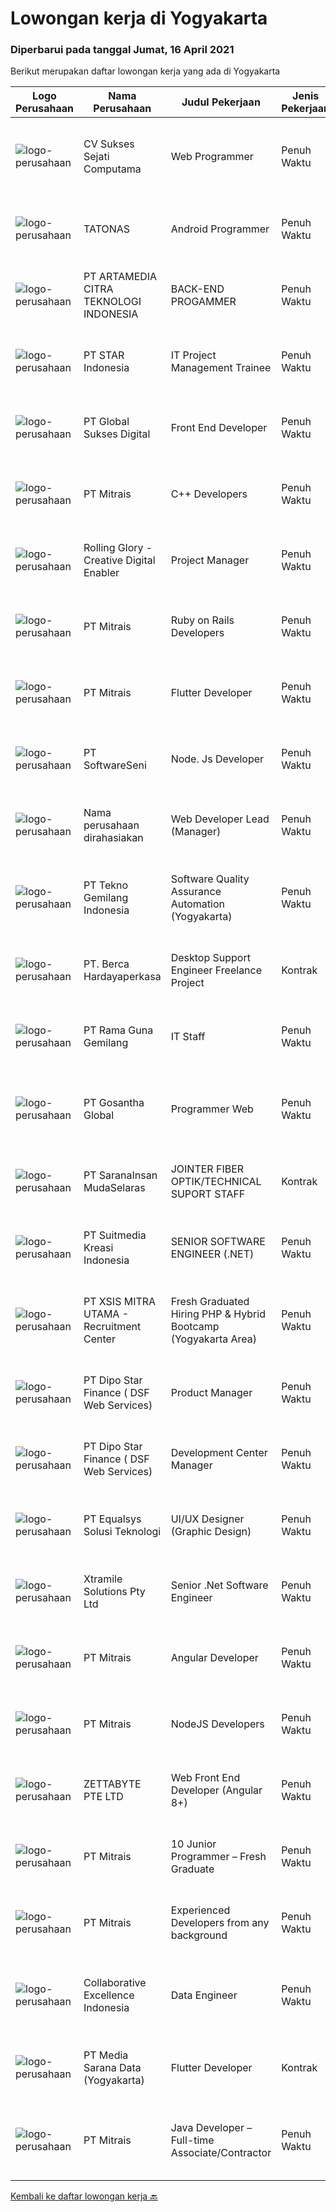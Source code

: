 
  # Lowongan kerja di Yogyakarta

  ### Diperbarui pada tanggal Jumat, 16 April 2021

  Berikut merupakan daftar lowongan kerja yang ada di Yogyakarta

  |Logo Perusahaan | Nama Perusahaan | Judul Pekerjaan | Jenis Pekerjaan | Gaji Pekerjaan | Lokasi | Deskripsi | Tanggal diunggah | Pranala |
  | -------------- | --------------- | --------------- | --------- | --------- | -------------- | ------- | ----------- | ----------- |
  |![logo-perusahaan](https://image-service-cdn.seek.com.au/23cb30ba0ff4ab95b62319336a00014bbadbbeae/ee4dce1061f3f616224767ad58cb2fc751b8d2dc)|CV Sukses Sejati Computama|Web Programmer|Penuh Waktu|Rp. 3.000.000-Rp. 4.000.000|Yogyakarta|Tugas / Tanggung Jawab : Maintain dan kontrol all website perusahaan. Bertanggungjawab atas semua pekerjaan yang berkaitan dengan Web Programmer /...|Kamis, 15 April 2021|https://www.jobstreet.co.id/id/job/web-programmer-3499843?token=0~8bd528a7-f5d6-4727-b2bf-c24d6ef7541a&sectionRank=1&jobId=jobstreet-id-job-3499843|
|![logo-perusahaan](https://image-service-cdn.seek.com.au/4288b082773880938e2eff9b757c4c15b9e9b4f7/ee4dce1061f3f616224767ad58cb2fc751b8d2dc)|TATONAS|Android Programmer|Penuh Waktu|Rp. 2.000.000-Rp. 2.600.000|Sleman|Kualifikasi: Pendidikan D3 atau S1 Ilmu Komputer, Teknik Komputer, Teknologi Informasi atau yang setara Menguasai MySQL Server Pengalaman minimal 2...|Jumat, 16 April 2021|https://www.jobstreet.co.id/id/job/android-programmer-3508677?token=0~8bd528a7-f5d6-4727-b2bf-c24d6ef7541a&sectionRank=2&jobId=jobstreet-id-job-3508677|
|![logo-perusahaan](https://image-service-cdn.seek.com.au/654e2bd0f386c1f71043d60ae1d3529f79e88457/ee4dce1061f3f616224767ad58cb2fc751b8d2dc)|PT ARTAMEDIA CITRA TEKNOLOGI INDONESIA|BACK-END PROGAMMER|Penuh Waktu|Rp. 3.000.000-Rp. 4.200.000|Sleman|Deskripsi Pekerjaan Setidaknya memiliki 1 tahun pengalaman dalam bidang yang sesuai untuk posisi ini. Menguasai PHP dan MySQL Menguasai Golang, Node...|Rabu, 14 April 2021|https://www.jobstreet.co.id/id/job/back-end-progammer-3498581?token=0~8bd528a7-f5d6-4727-b2bf-c24d6ef7541a&sectionRank=3&jobId=jobstreet-id-job-3498581|
|![logo-perusahaan](https://image-service-cdn.seek.com.au/897c4a9fba38f51fc2a865abf9c3c1149242122d/ee4dce1061f3f616224767ad58cb2fc751b8d2dc)|PT STAR Indonesia|IT Project  Management Trainee|Penuh Waktu|Rp. 2.400.000-Rp. 3.360.000|Sleman|PT STAR Software Indonesia is looking for professional talent to support our sister company, PT Kode Evolusi Bangsa (KODEGIRI).We are currently...|Selasa, 13 April 2021|https://www.jobstreet.co.id/id/job/it-project-management-trainee-3505246?token=0~8bd528a7-f5d6-4727-b2bf-c24d6ef7541a&sectionRank=4&jobId=jobstreet-id-job-3505246|
|![logo-perusahaan](https://image-service-cdn.seek.com.au/58567b7fb7d13229641b809a2b4593761c36f283/ee4dce1061f3f616224767ad58cb2fc751b8d2dc)|PT Global Sukses Digital|Front End Developer|Penuh Waktu|---|Yogyakarta|Kualifikasi Menguasai Javascript, Angular 2+ dan Ionic 4+ atau React dan React Native. Memiliki paling sedikit 1 proyek yang sudah berjalan dan dapat...|Kamis, 15 April 2021|https://www.jobstreet.co.id/id/job/front-end-developer-3508512?token=0~8bd528a7-f5d6-4727-b2bf-c24d6ef7541a&sectionRank=5&jobId=jobstreet-id-job-3508512|
|![logo-perusahaan](https://image-service-cdn.seek.com.au/873c75fc9ed6df00967320d343e4e2a794129d8b/ee4dce1061f3f616224767ad58cb2fc751b8d2dc)|PT Mitrais|C++ Developers|Penuh Waktu|---|Yogyakarta|Build your Career with Mitrais! We know that many C++ developers are stuck in jobs where they are supporting and enhancing legacy systems.  Are you...|Rabu, 14 April 2021|https://www.jobstreet.co.id/id/job/c-developers-3497430?token=0~8bd528a7-f5d6-4727-b2bf-c24d6ef7541a&sectionRank=6&jobId=jobstreet-id-job-3497430|
|![logo-perusahaan](https://image-service-cdn.seek.com.au/5959c6c0a975dd0c1093495df1aefba5c8f60f57/ee4dce1061f3f616224767ad58cb2fc751b8d2dc)|Rolling Glory - Creative Digital Enabler|Project Manager|Penuh Waktu|Rp. 5.000.000-Rp. 9.000.000|Yogyakarta|Rolling Glory is looking for a Project Manager role, who:  has experience in managing digital project and team to make sure the result is delivered in...|Rabu, 14 April 2021|https://www.jobstreet.co.id/id/job/project-manager-3507031?token=0~8bd528a7-f5d6-4727-b2bf-c24d6ef7541a&sectionRank=7&jobId=jobstreet-id-job-3507031|
|![logo-perusahaan](https://image-service-cdn.seek.com.au/873c75fc9ed6df00967320d343e4e2a794129d8b/ee4dce1061f3f616224767ad58cb2fc751b8d2dc)|PT Mitrais|Ruby on Rails Developers|Penuh Waktu|---|Yogyakarta|Build your Career with Mitrais ! We're urgently looking for experienced Ruby On Rails  Developers to be part of our team for an immediate...|Rabu, 14 April 2021|https://www.jobstreet.co.id/id/job/ruby-on-rails-developers-3494616?token=0~8bd528a7-f5d6-4727-b2bf-c24d6ef7541a&sectionRank=8&jobId=jobstreet-id-job-3494616|
|![logo-perusahaan](https://image-service-cdn.seek.com.au/873c75fc9ed6df00967320d343e4e2a794129d8b/ee4dce1061f3f616224767ad58cb2fc751b8d2dc)|PT Mitrais|Flutter Developer|Penuh Waktu|---|Yogyakarta|Build your Career with Mitrais !  We're looking for experienced Flutter Developer to be part of our team. What will you be doing?  Liase with...|Kamis, 15 April 2021|https://www.jobstreet.co.id/id/job/flutter-developer-3507780?token=0~8bd528a7-f5d6-4727-b2bf-c24d6ef7541a&sectionRank=9&jobId=jobstreet-id-job-3507780|
|![logo-perusahaan](https://image-service-cdn.seek.com.au/c05a3e3e627c08dd9cbb310c1a48f4a5a42787b6/ee4dce1061f3f616224767ad58cb2fc751b8d2dc)|PT SoftwareSeni|Node. Js Developer|Penuh Waktu|---|Yogyakarta|SoftwareSeni is a Software Development Company based in Yogyakarta &amp; Australia. We love solving tough problems – from user experience to design...|Kamis, 15 April 2021|https://www.jobstreet.co.id/id/job/node-js-developer-3499172?token=0~8bd528a7-f5d6-4727-b2bf-c24d6ef7541a&sectionRank=10&jobId=jobstreet-id-job-3499172|
|![logo-perusahaan](https://us.123rf.com/450wm/pavelstasevich/pavelstasevich1811/pavelstasevich181101027/112815900-stock-vector-no-image-available-icon-flat-vector.jpg?ver=6)|Nama perusahaan dirahasiakan|Web Developer Lead (Manager)|Penuh Waktu|Rp. 25.000.000-Rp. 35.000.000|Yogyakarta|Ensure that the team continues to deliver high-quality results that satisfy clients' and partners' web technology needs. Foster a culture of...|Rabu, 14 April 2021|https://www.jobstreet.co.id/id/job/web-developer-lead-manager-3507174?token=0~8bd528a7-f5d6-4727-b2bf-c24d6ef7541a&sectionRank=11&jobId=jobstreet-id-job-3507174|
|![logo-perusahaan](https://image-service-cdn.seek.com.au/d9a5cf4e8f1f169e793685aadd3c305747f813dd/ee4dce1061f3f616224767ad58cb2fc751b8d2dc)|PT Tekno Gemilang Indonesia|Software Quality Assurance Automation (Yogyakarta)|Penuh Waktu|---|Yogyakarta|Job Description : Develop test plans to support the automation testing efforts. Keep abreast of the latest developments in software automation...|Rabu, 14 April 2021|https://www.jobstreet.co.id/id/job/software-quality-assurance-automation-yogyakarta-3506751?token=0~8bd528a7-f5d6-4727-b2bf-c24d6ef7541a&sectionRank=12&jobId=jobstreet-id-job-3506751|
|![logo-perusahaan](https://image-service-cdn.seek.com.au/0c900ac2b5b1a2cf9bee651ce5d069e68ff14c92/ee4dce1061f3f616224767ad58cb2fc751b8d2dc)|PT. Berca Hardayaperkasa|Desktop Support Engineer Freelance Project|Kontrak|---|Yogyakarta|Delivery the implementation and provide PC, Printer, and Networking.  Qualification : SMK/D3/S1, good health, ready to work as soon as possible....|Rabu, 14 April 2021|https://www.jobstreet.co.id/id/job/desktop-support-engineer-freelance-project-3507108?token=0~8bd528a7-f5d6-4727-b2bf-c24d6ef7541a&sectionRank=13&jobId=jobstreet-id-job-3507108|
|![logo-perusahaan](https://us.123rf.com/450wm/pavelstasevich/pavelstasevich1811/pavelstasevich181101027/112815900-stock-vector-no-image-available-icon-flat-vector.jpg?ver=6)|PT Rama Guna Gemilang|IT Staff|Penuh Waktu|---|Sleman|Job Requirements Minimal lulusan D3 Teknik Informasi/Sistem Informasi/Manajemen Informasi Fresh Graduate Are Welcome Menguasai konfigurasi jaringan...|Kamis, 15 April 2021|https://www.jobstreet.co.id/id/job/it-staff-3508374?token=0~8bd528a7-f5d6-4727-b2bf-c24d6ef7541a&sectionRank=14&jobId=jobstreet-id-job-3508374|
|![logo-perusahaan](https://image-service-cdn.seek.com.au/ca1bc9364e3bff7ee8d97c0ca253581c00c780e5/ee4dce1061f3f616224767ad58cb2fc751b8d2dc)|PT Gosantha Global|Programmer Web|Penuh Waktu|---|Yogyakarta|Requirements: S1/D3 bidang informatika Menguasai pemrograman html, css, javascript Menguasai pemrograman server, semisal PHP atau JAVA Menguasai...|Rabu, 14 April 2021|https://www.jobstreet.co.id/id/job/programmer-web-3506438?token=0~8bd528a7-f5d6-4727-b2bf-c24d6ef7541a&sectionRank=15&jobId=jobstreet-id-job-3506438|
|![logo-perusahaan](https://image-service-cdn.seek.com.au/3c3e583e0c93531e71856f110787cb7cf3b7071d/ee4dce1061f3f616224767ad58cb2fc751b8d2dc)|PT SaranaInsan MudaSelaras|JOINTER FIBER OPTIK/TECHNICAL SUPORT STAFF|Kontrak|Rp. 2.100.000-Rp. 3.500.000|Yogyakarta|Persayaratan: Minimal SMK Jurusan TKJ Pengalaman minimal 1 tahun di Konstruksi Jaringan Fiber Optik sebagai Jointer / Helper Jointer Memahami...|Selasa, 13 April 2021|https://www.jobstreet.co.id/id/job/jointer-fiber-optik-technical-suport-staff-3505612?token=0~8bd528a7-f5d6-4727-b2bf-c24d6ef7541a&sectionRank=16&jobId=jobstreet-id-job-3505612|
|![logo-perusahaan](https://image-service-cdn.seek.com.au/d1d6d9e7af7147dee7b7111b97e67641fcf252e0/ee4dce1061f3f616224767ad58cb2fc751b8d2dc)|PT Suitmedia Kreasi Indonesia|SENIOR SOFTWARE ENGINEER (.NET)|Penuh Waktu|---|Yogyakarta|Role You will develop and deliver high-quality web and mobile apps. Responsibilities Supervise junior software engineers to achieve project...|Kamis, 15 April 2021|https://www.jobstreet.co.id/id/job/senior-software-engineer-net-3498908?token=0~8bd528a7-f5d6-4727-b2bf-c24d6ef7541a&sectionRank=17&jobId=jobstreet-id-job-3498908|
|![logo-perusahaan](https://image-service-cdn.seek.com.au/aaef4a273f837d077336b91ecc62c853ecf3455f/ee4dce1061f3f616224767ad58cb2fc751b8d2dc)|PT XSIS MITRA UTAMA - Recruitment Center|Fresh Graduated Hiring PHP & Hybrid Bootcamp (Yogyakarta Area)|Penuh Waktu|---|Yogyakarta|If you have intense intellectual curiosity, self-motivated and proactive, you’ll enjoy working every day on our Engineering team. Submit your resume...|Selasa, 13 April 2021|https://www.jobstreet.co.id/id/job/fresh-graduated-hiring-php-hybrid-bootcamp-yogyakarta-area-3505855?token=0~8bd528a7-f5d6-4727-b2bf-c24d6ef7541a&sectionRank=18&jobId=jobstreet-id-job-3505855|
|![logo-perusahaan](https://us.123rf.com/450wm/pavelstasevich/pavelstasevich1811/pavelstasevich181101027/112815900-stock-vector-no-image-available-icon-flat-vector.jpg?ver=6)|PT Dipo Star Finance ( DSF Web Services)|Product Manager|Penuh Waktu|Rp. 10.000.000-Rp. 20.000.000|Yogyakarta|Develop and drive Digital Products Strategies with company vision Manage the product management team to keep improving products to maximize customers...|Senin, 12 April 2021|https://www.jobstreet.co.id/id/job/product-manager-3504193?token=0~8bd528a7-f5d6-4727-b2bf-c24d6ef7541a&sectionRank=19&jobId=jobstreet-id-job-3504193|
|![logo-perusahaan](https://us.123rf.com/450wm/pavelstasevich/pavelstasevich1811/pavelstasevich181101027/112815900-stock-vector-no-image-available-icon-flat-vector.jpg?ver=6)|PT Dipo Star Finance ( DSF Web Services)|Development Center Manager|Penuh Waktu|Rp. 17.500.000-Rp. 35.000.000|Yogyakarta|Job Description Manage several teams of development under development center. Recruit, train, mentor and scale the team. Manage and oversee the design...|Senin, 12 April 2021|https://www.jobstreet.co.id/id/job/development-center-manager-3504196?token=0~8bd528a7-f5d6-4727-b2bf-c24d6ef7541a&sectionRank=20&jobId=jobstreet-id-job-3504196|
|![logo-perusahaan](https://image-service-cdn.seek.com.au/c1409eaf4b49b8bb5e19954b6a939af5d65f80f2/ee4dce1061f3f616224767ad58cb2fc751b8d2dc)|PT Equalsys Solusi Teknologi|UI/UX Designer (Graphic Design)|Penuh Waktu|Rp. 4.000.000-Rp. 7.000.000|Yogyakarta|RESPONSIBILITIES Design web based or mobile device application screens Create story boards showing User Interface (UI) work flows Understand User...|Rabu, 14 April 2021|https://www.jobstreet.co.id/id/job/ui-ux-designer-graphic-design-3507141?token=0~8bd528a7-f5d6-4727-b2bf-c24d6ef7541a&sectionRank=21&jobId=jobstreet-id-job-3507141|
|![logo-perusahaan](https://image-service-cdn.seek.com.au/886dbb766c5bd832cea6f1bb5b5374b094ca8917/ee4dce1061f3f616224767ad58cb2fc751b8d2dc)|Xtramile Solutions Pty Ltd|Senior .Net Software Engineer|Penuh Waktu|Rp. 15.000.000-Rp. 20.000.000|Yogyakarta|We need a senior .Net engineer to help deliver one of our key client’s project in their vision to continue improving the digital communications...|Kamis, 15 April 2021|https://www.jobstreet.co.id/id/job/senior-net-software-engineer-3508262?token=0~8bd528a7-f5d6-4727-b2bf-c24d6ef7541a&sectionRank=22&jobId=jobstreet-id-job-3508262|
|![logo-perusahaan](https://image-service-cdn.seek.com.au/873c75fc9ed6df00967320d343e4e2a794129d8b/ee4dce1061f3f616224767ad58cb2fc751b8d2dc)|PT Mitrais|Angular Developer|Penuh Waktu|---|Yogyakarta|Build your Career with Mitrais !  We're looking for experienced Angular Developer to be part of our team.  What will you be doing?  Liase with...|Rabu, 14 April 2021|https://www.jobstreet.co.id/id/job/angular-developer-3497434?token=0~8bd528a7-f5d6-4727-b2bf-c24d6ef7541a&sectionRank=23&jobId=jobstreet-id-job-3497434|
|![logo-perusahaan](https://image-service-cdn.seek.com.au/873c75fc9ed6df00967320d343e4e2a794129d8b/ee4dce1061f3f616224767ad58cb2fc751b8d2dc)|PT Mitrais|NodeJS Developers|Penuh Waktu|---|Yogyakarta|Build your Career with Mitrais! We're urgently looking for experienced NodeJS Developers to be part of our team for an immediate start.Our client is a...|Senin, 12 April 2021|https://www.jobstreet.co.id/id/job/nodejs-developers-3504003?token=0~8bd528a7-f5d6-4727-b2bf-c24d6ef7541a&sectionRank=24&jobId=jobstreet-id-job-3504003|
|![logo-perusahaan](https://image-service-cdn.seek.com.au/d6f07ae1ef1c30933944876d0a20460f9f186c19/ee4dce1061f3f616224767ad58cb2fc751b8d2dc)|ZETTABYTE PTE LTD|Web Front End Developer (Angular 8+)|Penuh Waktu|---|Yogyakarta|Company Introduction Zettabyte is a software development company that focuses on the education sector. We work together with our multicultural team...|Selasa, 13 April 2021|https://www.jobstreet.co.id/id/job/web-front-end-developer-angular-8-3493270?token=0~8bd528a7-f5d6-4727-b2bf-c24d6ef7541a&sectionRank=25&jobId=jobstreet-id-job-3493270|
|![logo-perusahaan](https://image-service-cdn.seek.com.au/873c75fc9ed6df00967320d343e4e2a794129d8b/ee4dce1061f3f616224767ad58cb2fc751b8d2dc)|PT Mitrais|10 Junior Programmer – Fresh Graduate|Penuh Waktu|---|Yogyakarta|Mitrais is looking for talented fresh graduates to join our dynamic technology teams. Joinour pack as a Junior Programmer The moment you join Mitrais,...|Senin, 12 April 2021|https://www.jobstreet.co.id/id/job/10-junior-programmer-fresh-graduate-3504119?token=0~8bd528a7-f5d6-4727-b2bf-c24d6ef7541a&sectionRank=26&jobId=jobstreet-id-job-3504119|
|![logo-perusahaan](https://image-service-cdn.seek.com.au/873c75fc9ed6df00967320d343e4e2a794129d8b/ee4dce1061f3f616224767ad58cb2fc751b8d2dc)|PT Mitrais|Experienced Developers from any background|Penuh Waktu|---|Yogyakarta|Build your Career with Mitrais !  We're looking for experienced Software Engineers from any background to be part of our team.  What will you...|Rabu, 14 April 2021|https://www.jobstreet.co.id/id/job/experienced-developers-from-any-background-3497431?token=0~8bd528a7-f5d6-4727-b2bf-c24d6ef7541a&sectionRank=27&jobId=jobstreet-id-job-3497431|
|![logo-perusahaan](https://image-service-cdn.seek.com.au/00c268b58ba99fc65b0b0108dd8e2d7068acfb74/ee4dce1061f3f616224767ad58cb2fc751b8d2dc)|Collaborative Excellence Indonesia|Data Engineer|Penuh Waktu|---|Yogyakarta|Job Description Develops or modifies data models, ETL processes, and BI tool solutions Ensures appropriate documentation for all development and...|Selasa, 13 April 2021|https://www.jobstreet.co.id/id/job/data-engineer-3506020?token=0~8bd528a7-f5d6-4727-b2bf-c24d6ef7541a&sectionRank=28&jobId=jobstreet-id-job-3506020|
|![logo-perusahaan](https://image-service-cdn.seek.com.au/b08cb833a38b3379fc9547f90c5dd85346bcfde8/ee4dce1061f3f616224767ad58cb2fc751b8d2dc)|PT Media Sarana Data (Yogyakarta)|Flutter Developer|Kontrak|Rp. 3.000.000-Rp. 4.000.000|Yogyakarta|Kualifikasi :1. Usia maksimal 30 tahun2. Pendidikan minimal D33. Mampu bekerja tim / individu, problem solving4. Dapat berkomunikasi dengan baik.5....|Rabu, 14 April 2021|https://www.jobstreet.co.id/id/job/flutter-developer-3506374?token=0~8bd528a7-f5d6-4727-b2bf-c24d6ef7541a&sectionRank=29&jobId=jobstreet-id-job-3506374|
|![logo-perusahaan](https://image-service-cdn.seek.com.au/873c75fc9ed6df00967320d343e4e2a794129d8b/ee4dce1061f3f616224767ad58cb2fc751b8d2dc)|PT Mitrais|Java Developer – Full-time Associate/Contractor|Penuh Waktu|---|Yogyakarta|This advert is intended for Expert Software Engineers who are looking for full-time associate/ freelance/ contractor engagement.  We're urgently...|Rabu, 14 April 2021|https://www.jobstreet.co.id/id/job/java-developer-full-time-associate-contractor-3494638?token=0~8bd528a7-f5d6-4727-b2bf-c24d6ef7541a&sectionRank=30&jobId=jobstreet-id-job-3494638|


  [Kembali ke daftar lowongan kerja 🔙](../README.md#daftar-lowongan-kerja)
  